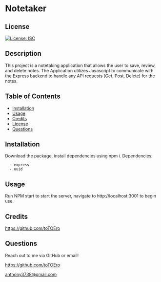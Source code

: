 
  # Notetaker

  
  ## License

  [![License: ISC](https://img.shields.io/badge/License-ISC-blue.svg)](https://opensource.org/licenses/ISC)
  

  ## Description

  This project is a notetaking application that allows the user to save, review, and delete notes. The Application utilizes Javascript to communicate with the Express backend to handle any API requests (Get, Post, Delete) for the notes. 

  ## Table of Contents 

  
  - [Installation](#installation)
  - [Usage](#usage)
  - [Credits](#credits)
  - [License](#license)   
  - [Questions](#questions)
  

  ## Installation

  Download the package, install dependencies using npm i.
    Dependencies:

      - express
      - uuid

  ## Usage

  Run NPM start to start the server, navigate to http://localhost:3001 to begin use.
  

  ## Credits

  https://github.com/toTOEro 
  
  ## Questions
  
  Reach out to me via GitHub or email! 

  https://github.com/toTOEro

  anthony3738@gmail.com
  
  
